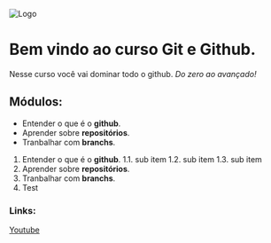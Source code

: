 
![Logo](https://git-scm.com/images/logos/downloads/Git-Logo-2Color.png)

# Bem vindo ao curso **Git** e **Github**.
Nesse curso você vai dominar todo o github. _Do zero ao avançado!_
## Módulos:
* Entender o que é o **github**.
* Aprender sobre **repositórios**.
* Tranbalhar com **branchs**.

1. Entender o que é o **github**.
    1.1. sub item
    1.2. sub item
    1.3. sub item
2. Aprender sobre **repositórios**.
3. Tranbalhar com **branchs**.
4. Test
### Links:
[Youtube](https://www.youtube.com/watch?v=vLnPwxZdW4Y)